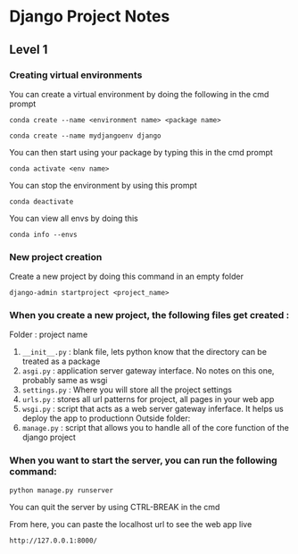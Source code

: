 # Django Project Notes

## Level 1

### Creating virtual environments
You can create a virtual environment by doing the following in the cmd prompt

`conda create --name <environment name> <package name>`

`conda create --name mydjangoenv django`

You can then start using your package by typing this in the cmd prompt

`conda activate <env name>`

You can stop the environment by using this prompt

`conda deactivate`

You can view all envs by doing this

`conda info --envs`

### New project creation
Create a new project by doing this command in an empty folder

`django-admin startproject <project_name>`

### When you create a new project, the following files get created : 
Folder : project name
1. `__init__.py` : blank file, lets python know that the directory can be treated as a package
2. `asgi.py` : application server gateway interface. No notes on this one, probably same as wsgi 
3. `settings.py` : Where you will store all the project settings 
4. `urls.py` : stores all url patterns for project, all pages in your web app 
5. `wsgi.py` : script that acts as a web server gateway inferface. It helps us deploy the app to productionn
Outside folder:
1. `manage.py` : script that allows you to handle all of the core function of the django project

### When you want to start the server, you can run the following command:
`python manage.py runserver `

You can quit the server by using CTRL-BREAK in the cmd 

From here, you can paste the localhost url to see the web app live

`http://127.0.0.1:8000/`
